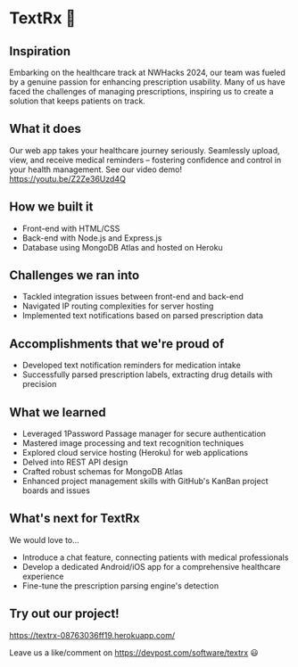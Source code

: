 # TextRx :pill:
## Inspiration
Embarking on the healthcare track at NWHacks 2024, our team was fueled by a genuine passion for enhancing prescription usability. Many of us have faced the challenges of managing prescriptions, inspiring us to create a solution that keeps patients on track.

## What it does
Our web app takes your healthcare journey seriously. Seamlessly upload, view, and receive medical reminders – fostering confidence and control in your health management. See our video demo! https://youtu.be/Z2Ze36Uzd4Q

## How we built it
* Front-end with HTML/CSS
* Back-end with Node.js and Express.js
* Database using MongoDB Atlas and hosted on Heroku

## Challenges we ran into
* Tackled integration issues between front-end and back-end
* Navigated IP routing complexities for server hosting
* Implemented text notifications based on parsed prescription data

## Accomplishments that we're proud of
* Developed text notification reminders for medication intake
* Successfully parsed prescription labels, extracting drug details with precision

## What we learned
* Leveraged 1Password Passage manager for secure authentication
* Mastered image processing and text recognition techniques
* Explored cloud service hosting (Heroku) for web applications
* Delved into REST API design
* Crafted robust schemas for MongoDB Atlas
* Enhanced project management skills with GitHub's KanBan project boards and issues

## What's next for TextRx
We would love to...
* Introduce a chat feature, connecting patients with medical professionals
* Develop a dedicated Android/iOS app for a comprehensive healthcare experience
* Fine-tune the prescription parsing engine's detection 

## Try out our project!
https://textrx-08763036ff19.herokuapp.com/

Leave us a like/comment on https://devpost.com/software/textrx 😃
